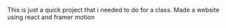 This is just a quick project that i needed to do for a class.
Made a website using react and framer motion
